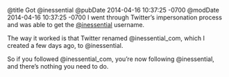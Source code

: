 @title Got @inessential
@pubDate 2014-04-16 10:37:25 -0700
@modDate 2014-04-16 10:37:25 -0700
I went through Twitter’s impersonation process and was able to get the <a href="https://twitter.com/inessential">@inessential</a> username.

The way it worked is that Twitter renamed @inessential\_com, which I created a few days ago, to @inessential.

So if you followed @inessential_com, you’re now following @inessential, and there’s nothing you need to do.
